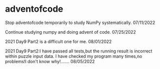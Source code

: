 # adventofcode
Stop adventofcode temporarily to study NumPy systematically. 07/11/2022

Continue studying numpy and doing advent of code. 07/25/2022

2021 Day9 Part2 is a difficult one for me. 08/01/2022

2021 Day9 Part2:I have passed all tests,but the running result is incorrect within puzzle input data.
I have checked my program many times,no problems!I don't know why!....... 08/05/2022
